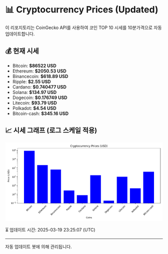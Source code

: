 
# 📊 Cryptocurrency Prices (Updated)

이 리포지토리는 CoinGecko API를 사용하여 코인 TOP 10 시세를 10분가격으로 자동 업데이트합니다.

## 💰 현재 시세
- Bitcoin: **$86522 USD**
- Ethereum: **$2050.53 USD**
- Binancecoin: **$618.89 USD**
- Ripple: **$2.55 USD**
- Cardano: **$0.740477 USD**
- Solana: **$134.97 USD**
- Dogecoin: **$0.176749 USD**
- Litecoin: **$93.79 USD**
- Polkadot: **$4.54 USD**
- Bitcoin-cash: **$345.16 USD**

## 📈 시세 그래프 (로그 스케일 적용)
![Crypto Prices](crypto_prices.png)

⏳ 업데이트 시간: 2025-03-19 23:25:07 (UTC)

---
자동 업데이트 봇에 의해 관리됩니다.
